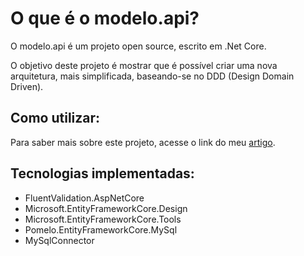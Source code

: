 # O que é o modelo.api?
O modelo.api é um projeto open source, escrito em .Net Core.

O objetivo deste projeto é mostrar que é possível criar uma nova arquitetura, mais simplificada, baseando-se no DDD (Design Domain Driven).

## Como utilizar:
Para saber mais sobre este projeto, acesse o link do meu [artigo](https://medium.com/@alexalves_85598/criando-uma-api-em-net-core-baseado-na-arquitetura-ddd-2c6a409c686).

## Tecnologias  implementadas:
* FluentValidation.AspNetCore
* Microsoft.EntityFrameworkCore.Design
* Microsoft.EntityFrameworkCore.Tools
* Pomelo.EntityFrameworkCore.MySql
* MySqlConnector


